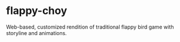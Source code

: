 # flappy-choy
Web-based, customized rendition of traditional flappy bird game with storyline and animations.
